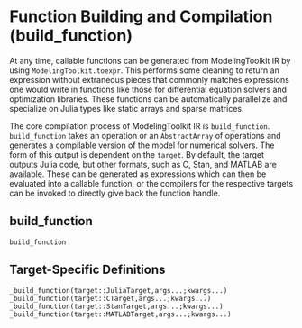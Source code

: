 # Function Building and Compilation (build_function)

At any time, callable functions can be generated from ModelingToolkit IR by
using `ModelingToolkit.toexpr`. This performs some cleaning to return an
expression without extraneous pieces that commonly matches expressions one
would write in functions like those for differential equation solvers and
optimization libraries. These functions can be automatically parallelize and
specialize on Julia types like static arrays and sparse matrices.

The core compilation process of ModelingToolkit IR is `build_function`.
`build_function` takes an operation or an `AbstractArray` of operations and
generates a compilable version of the model for numerical solvers. The form of
this output is dependent on the `target`. By default, the target outputs
Julia code, but other formats, such as C, Stan, and MATLAB are available.
These can be generated as expressions which can then be evaluated into a callable
function, or the compilers for the respective targets can be invoked to directly
give back the function handle.

## build_function

```@docs
build_function
```

## Target-Specific Definitions

```@docs
_build_function(target::JuliaTarget,args...;kwargs...)
_build_function(target::CTarget,args...;kwargs...)
_build_function(target::StanTarget,args...;kwargs...)
_build_function(target::MATLABTarget,args...;kwargs...)
```
